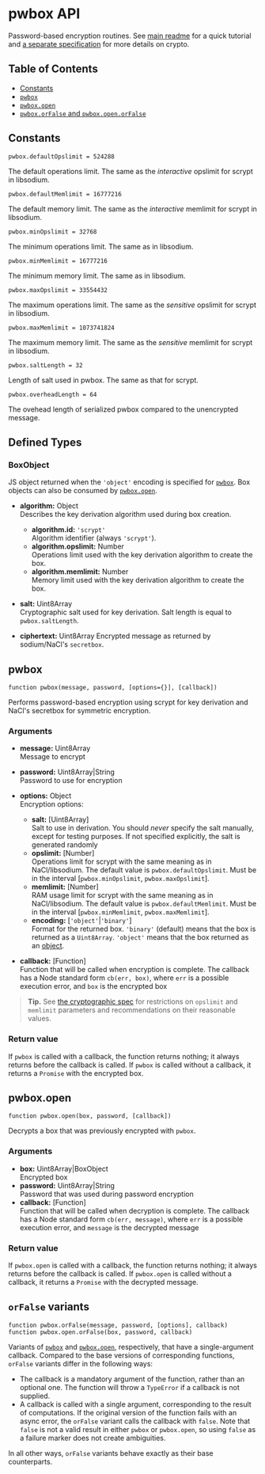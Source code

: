 # pwbox API

Password-based encryption routines. See [main readme](../README.md) for a quick
tutorial and [a separate specification](./cryptography.md) for more details
on crypto.

## Table of Contents

  * [Constants](#constants)
  * [`pwbox`](#pwbox)
  * [`pwbox.open`](#pwboxopen)
  * [`pwbox.orFalse` and `pwbox.open.orFalse`](#orfalse-variants)

## Constants

```none
pwbox.defaultOpslimit = 524288
```
The default operations limit. The same as the *interactive* opslimit
for scrypt in libsodium.

```none
pwbox.defaultMemlimit = 16777216
```
The default memory limit. The same as the *interactive* memlimit
for scrypt in libsodium.

```none
pwbox.minOpslimit = 32768
```
The minimum operations limit. The same as in libsodium.

```none
pwbox.minMemlimit = 16777216
```
The minimum memory limit. The same as in libsodium.

```none
pwbox.maxOpslimit = 33554432
```
The maximum operations limit. The same as the *sensitive* opslimit
for scrypt in libsodium.

```none
pwbox.maxMemlimit = 1073741824
```
The maximum memory limit. The same as the *sensitive* memlimit
for scrypt in libsodium.

```none
pwbox.saltLength = 32
```
Length of salt used in pwbox. The same as that for scrypt.

```none
pwbox.overheadLength = 64
```
The ovehead length of serialized pwbox compared to the unencrypted message.

## Defined Types

### BoxObject

JS object returned when the `'object'` encoding is specified for [`pwbox`](#pwbox).
Box objects can also be consumed by [`pwbox.open`](#pwboxopen).

  * **algorithm:** Object  
    Describes the key derivation algorithm used during box creation.
    
    * **algorithm.id:** `'scrypt'`  
      Algorithm identifier (always `'scrypt'`).
    * **algorithm.opslimit:** Number  
      Operations limit used with the key derivation algorithm to create the box.
    * **algorithm.memlimit:** Number  
      Memory limit used with the key derivation algorithm to create the box.

  * **salt:** Uint8Array  
    Cryptographic salt used for key derivation. Salt length is equal to `pwbox.saltLength`.
  * **ciphertext:** Uint8Array
    Encrypted message as returned by sodium/NaCl's `secretbox`.

## pwbox

```none
function pwbox(message, password, [options={}], [callback])
```

Performs password-based encryption using scrypt for key derivation and
NaCl's secretbox for symmetric encryption.

### Arguments

  * **message:** Uint8Array  
    Message to encrypt
  * **password:** Uint8Array|String  
    Password to use for encryption
  * **options:** Object  
    Encryption options:
      * **salt:** [Uint8Array]  
        Salt to use in derivation. You should *never* specify the salt manually,
        except for testing purposes. If not specified explicitly, the salt is generated
        randomly
      * **opslimit:** [Number]  
        Operations limit for scrypt with the same meaning as in NaCl/libsodium.
        The default value is `pwbox.defaultOpslimit`.
        Must be in the interval [`pwbox.minOpslimit`, `pwbox.maxOpslimit`].
      * **memlimit:** [Number]  
        RAM usage limit for scrypt with the same meaning as in NaCl/libsodium.
        The default value is `pwbox.defaultMemlimit`.
        Must be in the interval [`pwbox.minMemlimit`, `pwbox.maxMemlimit`].
      * **encoding:** [`'object'`|`'binary'`]  
        Format for the returned box. `'binary'` (default) means that the box
        is returned as a `Uint8Array`. `'object'` means that the box returned
        as an [object](#boxobject).

  * **callback:** [Function]  
    Function that will be called when encryption is complete. The callback has
    a Node standard form `cb(err, box)`, where `err` is a possible execution error,
    and `box` is the encrypted box

> **Tip.** See [the cryptographic spec](cryptography.md#parameter-validation) for
> restrictions on `opslimit` and `memlimit` parameters and recommendations on
> their reasonable values.

### Return value

If `pwbox` is called with a callback, the function returns nothing; it always returns
before the callback is called. If `pwbox` is called without a callback,
it returns a `Promise` with the encrypted box.

## pwbox.open

```none
function pwbox.open(box, password, [callback])
```

Decrypts a box that was previously encrypted with `pwbox`.

### Arguments

  * **box:** Uint8Array|BoxObject  
    Encrypted box
  * **password:** Uint8Array|String  
    Password that was used during password encryption  
  * **callback:** [Function]  
    Function that will be called when decryption is complete. The callback has
    a Node standard form `cb(err, message)`, where `err` is a possible execution error,
    and `message` is the decrypted message

### Return value

If `pwbox.open` is called with a callback, the function returns nothing; it always returns
before the callback is called. If `pwbox.open` is called without a callback,
it returns a `Promise` with the decrypted message.

## `orFalse` variants

```none
function pwbox.orFalse(message, password, [options], callback)
function pwbox.open.orFalse(box, password, callback)
```

Variants of [`pwbox`](#pwbox) and [`pwbox.open`](#pwboxopen), respectively,
that have a single-argument callback. Compared to the base versions of corresponding
functions, `orFalse` variants differ in the following ways:

- The callback is a mandatory argument of the function, rather than an optional
  one. The function will throw a `TypeError` if a callback is not supplied.
- A callback is called with a single argument, corresponding to the result of
  computations. If the original version of the function fails with an async error,
  the `orFalse` variant calls the callback with `false`. Note that `false` is
  not a valid result in either `pwbox` or `pwbox.open`, so using `false`
  as a failure marker does not create ambiguities.

In all other ways, `orFalse` variants behave exactly as their base counterparts.
